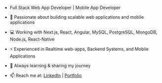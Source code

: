 - Full Stack Web App Developer | Mobile App Developer
- 🎯 Passionate about building scalable web applications and mobile applications
- 💻 Working with Next.js, React, Angular, MySQL, PostgreSQL, MongoDB, Node.js, React-Native
- ⚡ Experienced in Realtime web-apps, Backend Systems, and Mobile Applications
- 📌 Always learning & sharing my journey

- 📫 Reach me at: [LinkedIn](https://www.linkedin.com/in/suraj-kumar-jha-1946712aa/) | [Portfolio](https://portfolio-sigma-black-25.vercel.app/)
<!---
Surajkumarjha07/Surajkumarjha07 is a ✨ special ✨ repository because its `README.md` (this file) appears on your GitHub profile.
You can click the Preview link to take a look at your changes.
--->
